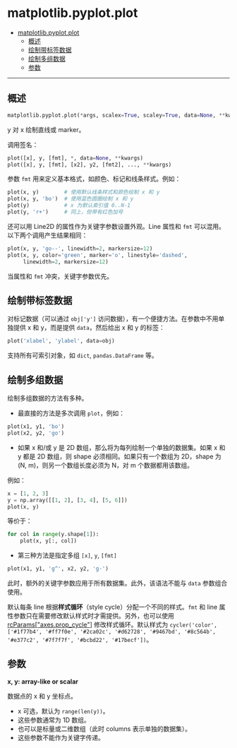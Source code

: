 # matplotlib.pyplot.plot

- [matplotlib.pyplot.plot](#matplotlibpyplotplot)
  - [概述](#概述)
  - [绘制带标签数据](#绘制带标签数据)
  - [绘制多组数据](#绘制多组数据)
  - [参数](#参数)

***

## 概述

```python
matplotlib.pyplot.plot(*args, scalex=True, scaley=True, data=None, **kwargs)
```

y 对 x 绘制直线或 marker。

调用签名：

```python
plot([x], y, [fmt], *, data=None, **kwargs)
plot([x], y, [fmt], [x2], y2, [fmt2], ..., **kwargs)
```

参数 `fmt` 用来定义基本格式，如颜色、标记和线条样式。例如：

```python
plot(x, y)        # 使用默认线条样式和颜色绘制 x 和 y
plot(x, y, 'bo')  # 使用蓝色圆圈绘制 x 和 y
plot(y)           # x 为默认索引值 0..N-1
plot(y, 'r+')     # 同上，但带有红色加号
```

还可以用 Line2D 的属性作为关键字参数设置外观。Line 属性和 `fmt` 可以混用。以下两个调用产生结果相同：

```python
plot(x, y, 'go--', linewidth=2, markersize=12)
plot(x, y, color='green', marker='o', linestyle='dashed',
     linewidth=2, markersize=12)
```

当属性和 `fmt` 冲突，关键字参数优先。

## 绘制带标签数据

对标记数据（可以通过 `obj['y']` 访问数据），有一个便捷方法。在参数中不用单独提供 x 和 y，而是提供 `data`，然后给出 x 和 y 的标签：

```python
plot('xlabel', 'ylabel', data=obj)
```

支持所有可索引对象，如 `dict`, `pandas.DataFrame` 等。

## 绘制多组数据

绘制多组数据的方法有多种。

- 最直接的方法是多次调用 `plot`，例如：

```python
plot(x1, y1, 'bo')
plot(x2, y2, 'go')
```

- 如果 x 和/或 y 是 2D 数组，那么将为每列绘制一个单独的数据集。如果 x 和 y 都是 2D 数组，则 shape 必须相同。如果只有一个数组为 2D，shape 为 (N, m)，则另一个数组长度必须为 N，对 m 个数据都用该数组。

例如：

```python
x = [1, 2, 3]
y = np.array([[1, 2], [3, 4], [5, 6]])
plot(x, y)
```

等价于：

```python
for col in range(y.shape[1]):
    plot(x, y[:, col])
```

- 第三种方法是指定多组 `[x]`, `y`, `[fmt]`

```python
plot(x1, y1, 'g^', x2, y2, 'g-')
```

此时，额外的关键字参数应用于所有数据集。此外，该语法不能与 `data` 参数组合使用。

默认每条 line 根据**样式循环**（style cycle）分配一个不同的样式。`fmt` 和 line 属性参数只在需要修改默认样式时才需提供。另外，也可以使用 [rcParams["axes.prop_cycle"]](https://matplotlib.org/stable/tutorials/introductory/customizing.html?highlight=axes.prop_cycle#matplotlibrc-sample) 修改样式循环。默认样式为 `cycler('color', ['#1f77b4', '#ff7f0e', '#2ca02c', '#d62728', '#9467bd', '#8c564b', '#e377c2', '#7f7f7f', '#bcbd22', '#17becf'])`。

## 参数

**x, y: array-like or scalar**

数据点的 x 和  y 坐标点。

- x 可选，默认为 `range(len(y))`。
- 这些参数通常为 1D 数组。
- 也可以是标量或二维数组（此时 columns 表示单独的数据集）。
- 这些参数不能作为关键字传递。


